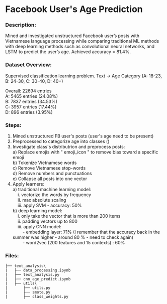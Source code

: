 # Facebook User's Age Prediction

### Description: 

Mined and investigated unstructured Facebook user’s posts with Vietnamese language processing while comparing traditional ML methods with deep learning methods such as convolutional neural networks, and LSTM to predict the user’s age. Achieved accuracy = 81.4%. 

### Dataset Overview:

Supervised classification learning problem. Text -> Age Category (A: 18-23, B: 24-30, C: 30-40, D: 40+)

Overall: 22694 entries  <br /> 
A: 5465 entries (24.08%) <br /> 
B: 7837 entries (34.53%) <br /> 
C: 3957 entries (17.44%) <br /> 
D: 896 entries (3.95%)

### Steps:

1. Mined unstructured FB user's posts (user's age need to be present)
2. Preprocessed to categorize age into classes () 
3. Investigate class's distributrion and preprocess posts: <br /> 
        <space> a) Replace emojis with " emoji_icon " to remove bias toward a specific emoji <br />
        <space> b) Tokenize Vietnamese words <br />
        c) Remove Vietnamese stop-words  <br />
        d) Remove numbers and punctuations  <br />
        e) Collapse all posts into one vector 
4. Apply learners: <br />
        a) traditional machine learning model: <br />
            &nbsp;&nbsp;&nbsp;&nbsp;i. vectorize the words by frequency <br />
            &nbsp;&nbsp;&nbsp;&nbsp;ii. max absolute scaling <br />
            &nbsp;&nbsp;&nbsp;&nbsp;iii. apply SVM - accuracy: 50% <br />
        b) deep learning model: <br />
            &nbsp;&nbsp;&nbsp;&nbsp;i. only take the vector that is more than 200 items <br />
            &nbsp;&nbsp;&nbsp;&nbsp;ii. padding vectors up to 800 <br />
            &nbsp;&nbsp;&nbsp;&nbsp;iii. apply CNN model: <br />
                &nbsp;&nbsp;&nbsp;&nbsp;&nbsp;&nbsp;&nbsp;&nbsp;- embedding layer: 71% (I remember that the accuracy back in the summer was higher - around 80 % - need to check again)  <br />
                &nbsp;&nbsp;&nbsp;&nbsp;&nbsp;&nbsp;&nbsp;&nbsp;- word2vec (200 features and 15 contexts) :  60%


### Files:

```
├── text_analysis\
|   ├── data_processing.ipynb             
|   ├── text_analysis.py          
|   ├── cnn_age_predict.ipynb      
|   ├── utils\  
|       ├── utils.py
|       ├── smote.py
|       ├── class_weights.py
```

